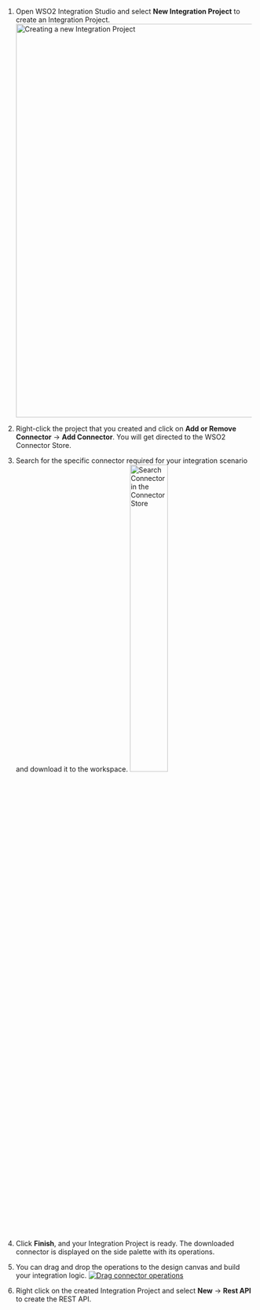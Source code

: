 1. Open WSO2 Integration Studio and select **New Integration Project** to create an Integration Project.
   <a href="https://apim.docs.wso2.com/en/4.1.0/assets/img/integrate/new-project/new-integration-project.png"><img src="https://apim.docs.wso2.com/en/4.1.0/assets/img/integrate/new-project/new-integration-project.png" title="Creating a new Integration Project" width="800" alt="Creating a new Integration Project" /></a>

2. Right-click the project that you created and click on **Add or Remove Connector** -> **Add Connector**. You will get directed to the WSO2 Connector Store.

3. Search for the specific connector required for your integration scenario and download it to the workspace.
   <a href="https://apim.docs.wso2.com/en/4.1.0/assets/img/integrate/connectors/search-connector.png"><img src="https://apim.docs.wso2.com/en/4.1.0/assets/img/integrate/connectors/search-connector.png" title="Search Connector in the Connector Store" width="40%" alt="Search Connector in the Connector Store" /></a>

4. Click **Finish**, and your Integration Project is ready. The downloaded connector is displayed on the side palette with its operations. 

5. You can drag and drop the operations to the design canvas and build your integration logic.
   <a href="https://apim.docs.wso2.com/en/4.1.0/assets/img/integrate/connectors/drag-connector-operation.png"><img src="https://apim.docs.wso2.com/en/4.1.0/assets/img/integrate/connectors/drag-connector-operation.png" title="Drag connector operations" alt="Drag connector operations" /></a>
  
6. Right click on the created Integration Project and select **New** -> **Rest API** to create the REST API. 
